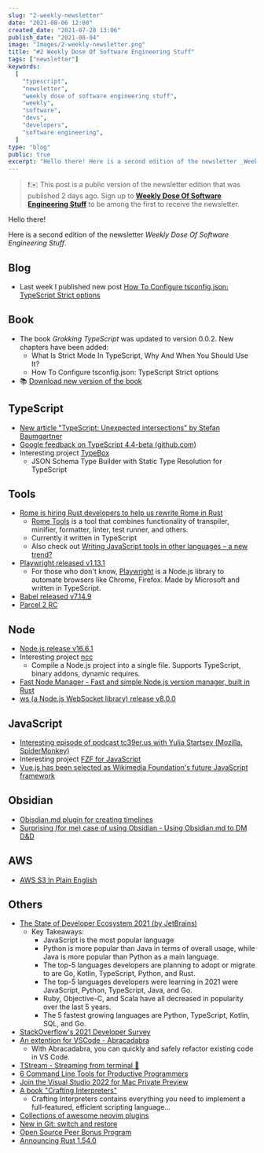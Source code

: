 ```yaml
---
slug: "2-weekly-newsletter"
date: "2021-08-06 12:00"
created_date: "2021-07-28 13:06"
publish_date: "2021-08-04"
image: "Images/2-weekly-newsletter.png"
title: "#2 Weekly Dose Of Software Engineering Stuff"
tags: ["newsletter"]
keywords:
  [
    "typescript",
    "newsletter",
    "weekly dose of software engineering stuff",
    "weekly",
    "software",
    "devs",
    "developers",
    "software engineering",
  ]
type: "blog"
public: true
excerpt: "Hello there! Here is a second edition of the newsletter _Weekly Dose Of Software Engineering Stuff_."
---
```



> ❗️✉️ This post is a public version of the newsletter edition that was published 2 days ago. Sign up to [**Weekly Dose Of Software Engineering Stuff**](https://byte.ski/newsletter) to be among the first to receive the newsletter.


Hello there!

Here is a second edition of the newsletter _Weekly Dose Of Software Engineering Stuff_.

## Blog

- Last week I published new post [How To Configure tsconfig.json: TypeScript Strict options](https://byte.ski/blog/article/how-to-configure-tsconfigjson-typescript-strict-options)

## Book

- The book _Grokking TypeScript_ was updated to version 0.0.2. New chapters have been added:
  - What Is Strict Mode In TypeScript, Why And When You Should Use It?
  - How To Configure tsconfig.json: TypeScript Strict options
- 📚 [Download new version of the book](https://www.dropbox.com/s/asnlmqzqwn1nqio/grokking-typescript-v002.pdf?dl=0)

## TypeScript

- [New article "TypeScript: Unexpected intersections" by Stefan Baumgartner](https://fettblog.eu/typescript-unexpected-intersections/)
- [Google feedback on TypeScript 4.4-beta (github.com)](https://github.com/microsoft/TypeScript/issues/45047)
- Interesting project [TypeBox](https://github.com/sinclairzx81/typebox)
  - JSON Schema Type Builder with Static Type Resolution for TypeScript

## Tools

- [Rome is hiring Rust developers to help us rewrite Rome in Rust](https://twitter.com/rometools/status/1422616144763097091)
  - [Rome Tools](https://rome.tools) is a tool that combines functionality of transpiler, minifier, formatter, linter, test runner, and others.
  - Currently it written in TypeScript
  - Also check out [Writing JavaScript tools in other languages – a new trend?](https://2ality.com/2020/10/js-plus-other-languages.html)
- [Playwright released v1.13.1](https://github.com/microsoft/playwright/releases/tag/v1.13.1)
  - For those who don't know, [Playwright](https://playwright.dev/) is a Node.js library to automate browsers like Chrome, Firefox. Made by Microsoft and written in TypeScript.
- [Babel released v7.14.9](https://github.com/babel/babel/releases/tag/v7.14.9)
- [Parcel 2 RC](https://v2.parceljs.org/blog/rc0/)

## Node

- [Node.js release v16.6.1](https://github.com/nodejs/node/releases/tag/v16.6.1)
- Interesting project [ncc](https://github.com/vercel/ncc)
  - Compile a Node.js project into a single file. Supports TypeScript, binary addons, dynamic requires.
- [Fast Node Manager - Fast and simple Node.js version manager, built in Rust](https://github.com/Schniz/fnm)
- [ws (a Node.js WebSocket library) release v8.0.0](https://github.com/websockets/ws/releases/tag/8.0.0)

## JavaScript

- [Interesting episode of podcast tc39er.us with Yulia Startsev (Mozilla, SpiderMonkey)](https://tc39er.us/posts/episode-15-yulia-startsev/)
- Interesting project [FZF for JavaScript](https://github.com/ajitid/fzf-for-js)
- [Vue.js has been selected as Wikimedia Foundation's future JavaScript framework](https://lists.wikimedia.org/hyperkitty/list/wikitech-l@lists.wikimedia.org/thread/SOZREBYR36PUNFZXMIUBVAIOQI4N7PDU/)

## Obsidian

- [Obisdian.md plugin for creating timelines](https://github.com/George-debug/obsidian-timeline)
- [Surprising (for me) case of using Obsidian - Using Obsidian.md to DM D&D](https://www.youtube.com/watch?v=tdDFlSJtUIU)

## AWS

- [AWS S3 In Plain English](https://expeditedsecurity.com/aws-in-plain-english/s3/)

## Others

- [The State of Developer Ecosystem 2021 (by JetBrains)](https://www.jetbrains.com/lp/devecosystem-2021/)
  - Key Takeaways:
    - JavaScript is the most popular language
    - Python is more popular than Java in terms of overall usage, while Java is more popular than Python as a main language.
    - The top-5 languages developers are planning to adopt or migrate to are Go, Kotlin, TypeScript, Python, and Rust.
    - The top-5 languages developers were learning in 2021 were JavaScript, Python, TypeScript, Java, and Go.
    - Ruby, Objective-C, and Scala have all decreased in popularity over the last 5 years.
    - The 5 fastest growing languages are Python, TypeScript, Kotlin, SQL, and Go.
- [StackOverflow's 2021 Developer Survey](https://insights.stackoverflow.com/survey/2021)
- [An extention for VSCode - Abracadabra](https://marketplace.visualstudio.com/items?itemName=nicoespeon.abracadabra#abracadabra)
  - With Abracadabra, you can quickly and safely refactor existing code in VS Code.
- [TStream - Streaming from terminal 🤯 ](https://github.com/qnkhuat/tstream)
- [6 Command Line Tools for Productive Programmers](https://earthly.dev/blog/command-line-tools/)
- [Join the Visual Studio 2022 for Mac Private Preview](https://devblogs.microsoft.com/visualstudio/join-the-visual-studio-2022-for-mac-private-preview/)
- [A book "Crafting Interpreters"](http://craftinginterpreters.com/)
  - Crafting Interpreters contains everything you need to implement a full-featured, efficient scripting language...
- [Collections of awesome neovim plugins](https://github.com/rockerBOO/awesome-neovim)
- [New in Git: switch and restore](https://www.banterly.net/2021/07/31/new-in-git-switch-and-restore/)
- [Open Source Peer Bonus Program](https://opensource.google/docs/growing/peer-bonus/)
- [Announcing Rust 1.54.0](https://blog.rust-lang.org/2021/07/29/Rust-1.54.0.html)
